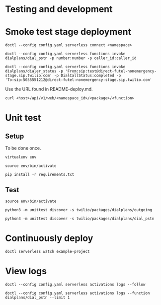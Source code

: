 # Testing and development

# Smoke test stage deployment

    doctl --config config.yaml serverless connect <namespace>

    doctl --config config.yaml serverless functions invoke dialplans/dial_pstn -p number:number -p caller_id:caller_id
    
    doctl --config config.yaml serverless functions invoke dialplans/dialer_status -p 'From:sip:test@direct-futel-nonemergency-stage.sip.twilio.com' -p DialCallStatus:completed -p 'To:sip:5035551212@direct-futel-nonemergency-stage.sip.twilio.com'

Use the URL found in README-deploy.md.

    curl <host>/api/v1/web/<namespace_id>/<package>/<function>

# Unit test

## Setup

To be done once.

    virtualenv env
    
    source env/bin/activate
    
    pip install -r requirements.txt
        
## Test

    source env/bin/activate
    
    python3 -m unittest discover -s twilio/packages/dialplans/outgoing
    
    python3 -m unittest discover -s twilio/packages/dialplans/dial_pstn

# Continuously deploy

    doctl serverless watch example-project

# View logs

    doctl --config config.yaml serverless activations logs --follow

    doctl --config config.yaml serverless activations logs --function dialplans/dial_pstn --limit 1
